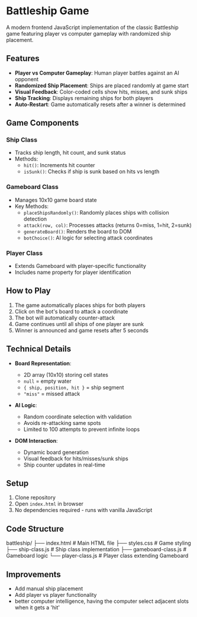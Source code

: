 # Battleship Game

A modern frontend JavaScript implementation of the classic Battleship game featuring player vs computer gameplay with randomized ship placement.

## Features

- **Player vs Computer Gameplay**: Human player battles against an AI opponent
- **Randomized Ship Placement**: Ships are placed randomly at game start
- **Visual Feedback**: Color-coded cells show hits, misses, and sunk ships
- **Ship Tracking**: Displays remaining ships for both players
- **Auto-Restart**: Game automatically resets after a winner is determined

## Game Components

### Ship Class

- Tracks ship length, hit count, and sunk status
- Methods:
  - `hit()`: Increments hit counter
  - `isSunk()`: Checks if ship is sunk based on hits vs length

### Gameboard Class

- Manages 10x10 game board state
- Key Methods:
  - `placeShipsRandomly()`: Randomly places ships with collision detection
  - `attack(row, col)`: Processes attacks (returns 0=miss, 1=hit, 2=sunk)
  - `generateBoard()`: Renders the board to DOM
  - `botChoice()`: AI logic for selecting attack coordinates

### Player Class

- Extends Gameboard with player-specific functionality
- Includes name property for player identification

## How to Play

1. The game automatically places ships for both players
2. Click on the bot's board to attack a coordinate
3. The bot will automatically counter-attack
4. Game continues until all ships of one player are sunk
5. Winner is announced and game resets after 5 seconds

## Technical Details

- **Board Representation**:

  - 2D array (10x10) storing cell states
  - `null` = empty water
  - `{ ship, position, hit }` = ship segment
  - `"miss"` = missed attack

- **AI Logic**:

  - Random coordinate selection with validation
  - Avoids re-attacking same spots
  - Limited to 100 attempts to prevent infinite loops

- **DOM Interaction**:
  - Dynamic board generation
  - Visual feedback for hits/misses/sunk ships
  - Ship counter updates in real-time

## Setup

1. Clone repository
2. Open `index.html` in browser
3. No dependencies required - runs with vanilla JavaScript

## Code Structure

battleship/
├── index.html # Main HTML file
├── styles.css # Game styling
├── ship-class.js # Ship class implementation
├── gameboard-class.js # Gameboard logic
└── player-class.js # Player class extending Gameboard

## Improvements
- Add manual ship placement
- Add player vs player functionality
- better computer intelligence, having the computer select adjacent slots when it gets a 'hit'
